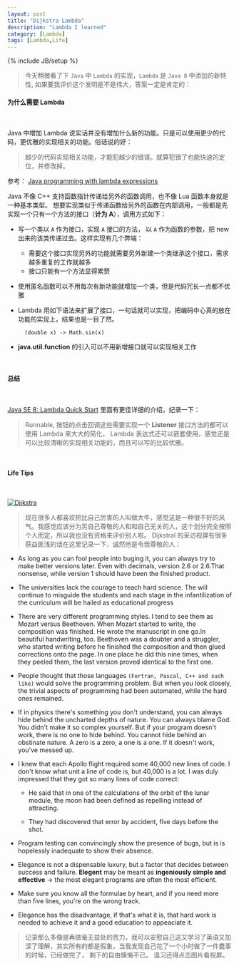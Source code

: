 ```yaml
---
layout: post
title: "Dijkstra Lambda"
description: "Lambda I learned"
category: [Lambda]
tags: [Lambda,Life]
---
```


{% include JB/setup %}

> 今天稍微看了下 `Java` 中 `Lambda` 的实现，`Lambda` 是 `Java 8` 中添加的新特性, 如果要我评价这个发明是不是伟大，答案一定是肯定的：


#### 为什么需要 Lambda

<br>

	
Java 中增加 Lambda 说实话并没有增加什么新的功能。只是可以使用更少的代码，更优雅的实现相关的功能。俗话说的好：

> 越少的代码实现相关功能，才能犯越少的错误。就算犯错了也能快速的定位，并修改掉。


参考： [Java programming with lambda expressions](http://www.javaworld.com/article/2092260/java-se/java-programming-with-lambda-expressions.html) 

Java 不像 C++ 支持函数指针传递给另外的函数调用，也不像 Lua 函数本身就是一种基本类型。 想要实现类似于传递函数给另外的函数在内部调用，一般都是先实现一个只有一个方法的接口（**计为 A**），调用方式如下：

- 写一个类以 `A` 作为接口，实现 `A` 接口的方法， 以 `A` 作为函数的参数，把 new 出来的该类传递过去。这样实现有几个弊端：
	- 需要这个接口实现另外的功能就需要另外新建一个类继承这个接口，需求越多重复的工作就越多
	- 接口只能有一个方法显得累赘
	
- 使用匿名函数可以不用每次有新功能就增加一个类，但是代码冗长一点都不优雅
- Lambda 用如下语法来扩展了接口，一句话就可以实现，把编码中心真的放在功能的实现上，结果也是一目了然。
	
	
		(double x) -> Math.sin(x)

- **java.util.function** 的引入可以不用新增接口就可以实现相关工作

<br>


#### 总结


<br>


[Java SE 8: Lambda Quick Start](http://www.oracle.com/webfolder/technetwork/tutorials/obe/java/Lambda-QuickStart/index.html) 里面有更佳详细的介绍，纪录一下：

> Runnable, 按钮的点击回调这些需要实现一个 **Listener** 接口方法的都可以使用 Lambda 来大大的简化， Lambda 表达式还可以嵌套使用，感觉还是可以比较清晰的实现相关功能的，而且可以写的比较优雅。


<br>


#### Life Tips


<br>


[![Dijkstra](http://7xpgi9.com1.z0.glb.clouddn.com/dijkstra.png "Dijkstra")](http://v.youku.com/v_show/id_XNjc1MDMzNDg4.html)

> 现在很多人都喜欢把比自己厉害的人叫做大牛，感觉这是一种很不好的风气。我感觉应该分为另自己尊敬的人和和自己无关的人，这个划分完全按照个人而定，所以我也没有资格来评价别人啦。 Dijkstral 的采访视屏有很多获益匪浅的话在这里记录一下，诚然他是令我尊敬的人：

- As long as you can fool people into buging it, you can always try to make better versions later. Even with decimals, version 2.6 or 2.6.That nonsense, while version 1 should have been the finished product.

- The universities lack the courage to teach hard science. The will continue to misguide the students and each stage in the infantilization of the curriculum will be hailed as educational progress

- There are very different programming styles. I tend to see them as Mozart versus Beethoven. When Mozart started to write, the composition was finished. He wrote the manuscript in one go.In beautiful handwriting, too. Beethoven was a doubter and a struggler, who started writing before he finished the composition and then glued corrections onto the page. In one place he did this nine times, when they peeled them, the last version proved identical to the first one.

- People thought that those languages `(Fortran, Pascal, C++ and such like)` would solve the programming problem. But when you look closely, the trivial aspects of programming had been automated, while the hard ones remained.

- If in physics there's something you don't understand, you can always hide behind the uncharted depths of nature. You can always blame God. You didn't make it so complex yourself. But if your program doesn't work, there is no one to hide behind. You cannot hide behind an obstinate nature. A zero is a zero, a one is a one. If it doesn't work, you've messed up.

- I knew that each Apollo flight required some 40,000 new lines of code. I don't know what unit a line of code is, but 40,000 is a lot. I was duly impressed that they got so many lines of code correct:
	- He said that in one of the calculations of the orbit of the lunar module, the moon had been defined as repelling instead of attracting.
	
	- They  had discovered that error by accident, five days before the shot.

- Program testing can convincingly show the presence of bugs, but is is hopelessly inadequate to show their absence.

- Elegance is not a dispensable luxury, but a factor that decides between success and failure. **Elegent** may be meant as **ingeniously simple and effective** -> the most elegant programs are often the most efficient.

- Make sure you know all the formulae by heart, and if you need more than five lines, you're on the wrong track.

- Elegance has the disadvantage, if that's what it is, that hard work is needed to achieve it and a good education to appeaciate it.


> 记录那么多像是再做毫无益处的苦力，我可以安慰自己这又学习了英语又加深了理解，其实所有的都是假象，当我发现自己花了一个小时做了一件蠢事的时候，已经做完了， 剩下的自由懊悔不已。 温习还得点击图片看视屏。